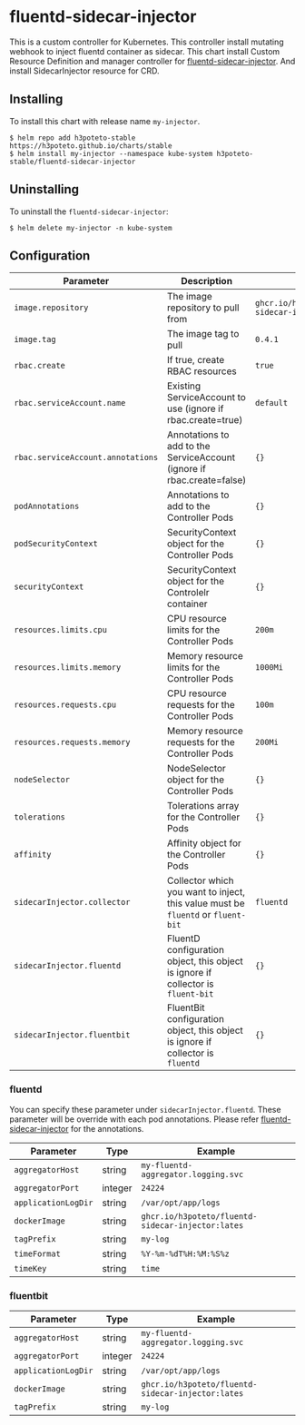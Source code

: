 # fluentd-sidecar-injector
This is a custom controller for Kubernetes. This controller install mutating webhook to inject fluentd container as sidecar. This chart install Custom Resource Definition and manager controller for [fluentd-sidecar-injector](https://github.com/h3poteto/fluentd-sidecar-injector). And install SidecarInjector resource for CRD.

## Installing
To install this chart with release name `my-injector`.

```
$ helm repo add h3poteto-stable https://h3poteto.github.io/charts/stable
$ helm install my-injector --namespace kube-system h3poteto-stable/fluentd-sidecar-injector
```

## Uninstalling
To uninstall the `fluentd-sidecar-injector`:

```
$ helm delete my-injector -n kube-system
```

## Configuration

Parameter | Description | Default
|---------|---------|---------|
| `image.repository` | The image repository to pull from | `ghcr.io/h3poteto/fluentd-sidecar-injector` |
| `image.tag` | The image tag to pull | `0.4.1` |
| `rbac.create` | If true, create RBAC resources | `true` |
| `rbac.serviceAccount.name` | Existing ServiceAccount to use (ignore if rbac.create=true) | `default` |
| `rbac.serviceAccount.annotations` | Annotations to add to the ServiceAccount (ignore if rbac.create=false) | `{}` |
| `podAnnotations` | Annotations to add to the Controller Pods| `{}` |
| `podSecurityContext` | SecurityContext object for the Controller Pods | `{}` |
| `securityContext` | SecurityContext object for the Controlelr container | `{}` |
| `resources.limits.cpu` | CPU resource limits for the Controller Pods | `200m` |
| `resources.limits.memory` | Memory resource limits for the Controller Pods | `1000Mi` |
| `resources.requests.cpu` | CPU resource requests for the Controller Pods | `100m` |
| `resources.requests.memory` | Memory resource requests for the Controller Pods | `200Mi` |
| `nodeSelector` | NodeSelector object for the Controller Pods | `{}` |
| `tolerations` | Tolerations array for the Controller Pods | `{}` |
| `affinity` | Affinity object for the Controller Pods | `{}` |
| `sidecarInjector.collector` | Collector which you want to inject, this value must be `fluentd` or `fluent-bit` | `fluentd` |
| `sidecarInjector.fluentd` | FluentD configuration object, this object is ignore if collector is `fluent-bit` | `{}` |
| `sidecarInjector.fluentbit` | FluentBit configuration object, this object is ignore if collector is `fluentd` | `{}` |

### fluentd
You can specify these parameter under `sidecarInjector.fluentd`. These parameter will be override with each pod annotations. Please refer [fluentd-sidecar-injector](https://github.com/h3poteto/fluentd-sidecar-injector#annotations) for the annotations.

Parameter | Type | Example
|---------|---------|---------|
| `aggregatorHost` | string | `my-fluentd-aggregator.logging.svc` |
| `aggregatorPort` | integer | `24224` |
| `applicationLogDir` | string | `/var/opt/app/logs` |
| `dockerImage` | string | `ghcr.io/h3poteto/fluentd-sidecar-injector:lates` |
| `tagPrefix` | string | `my-log` |
| `timeFormat` | string | `%Y-%m-%dT%H:%M:%S%z` |
| `timeKey` | string | `time` |


### fluentbit

Parameter | Type | Example
|---------|---------|---------|
| `aggregatorHost` | string | `my-fluentd-aggregator.logging.svc` |
| `aggregatorPort` | integer | `24224` |
| `applicationLogDir` | string | `/var/opt/app/logs` |
| `dockerImage` | string | `ghcr.io/h3poteto/fluentd-sidecar-injector:lates` |
| `tagPrefix` | string | `my-log` |
